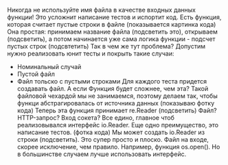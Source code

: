 Никогда не используйте имя файла в качестве входных данных функции! Это усложнит написание тестов и испортит код.
Есть функция, которая считает пустые строки в файле
(показывается картинка кода)
Она простая: принимаем название файла (подсветить это), открываем (подсветить), а потом начинается уже сама логика функции - подсчет пустых строк (подсвтетить)
Так в чем же тут проблема? Допустим нужно реализовать юнит тесты и покрыть такие случаи:
- Номинальный случай
- Пустой файл
- Файл тольско с пустыми строками
Для каждого теста придется создавать файл. А если Функция будет сложнее, чем эта? Такой файловой чехардой мы не занимаемся, поэтому делаем так, чтобы функци абстрагировалась от источника данных
(показываю фотку кода)
Теперь эта функция принимает re.Reader  (подсветить) Файл? HTTP-запрос? Вход сокета? Все едино, главное чтоб реализовывался интерфейс io.Reader.
Еще одно преимущество, это написание тестов. 
(фотка кода)
Мы может создать io.Reader из строки (подсветить). Это супер просто и плоско.
Файл на входе, скорее исключение, чем правило. Например, функция os.open(). Но в большинстве случаем лучше использовать интерфейс.
